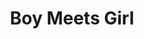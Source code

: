--- 
title: "Boy Meets Girl"
publishdate: "2019-8-6T16:48:46+02:00"
src: "https://365manga.net/manga/boy-meets-girl"
image: "https://data.365manga.net/images/thumbnails/6676-boy-meets-girl.jpg"
description: "Though he's handsome, Minami-kun isn't very good with girls. This is a comfortable love comedy about Minami and his friends. Official RAW: http://www.comico.jp/articleList.nhn?titleNo=13866"
---